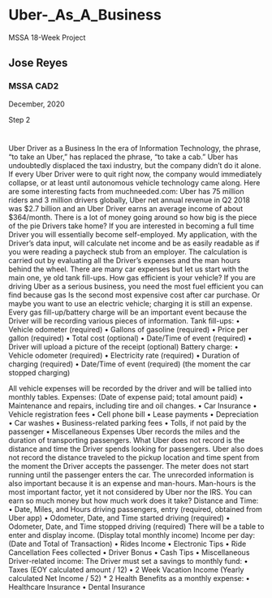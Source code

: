 # Uber-_As_A_Business
MSSA 18-Week Project

## Jose Reyes
### MSSA CAD2
December, 2020


Step 2

#

Uber Driver as a Business
	In the era of Information Technology, the phrase, “to take an Uber,” has replaced the phrase, “to take a cab.” Uber has undoubtedly displaced the taxi industry, but the company didn’t do it alone. If every Uber Driver were to quit right now, the company would immediately collapse, or at least until autonomous vehicle technology came along. Here are some interesting facts from muchneeded.com: Uber has 75 million riders and 3 million drivers globally, Uber net annual revenue in Q2 2018 was $2.7 billion and an Uber Driver earns an average income of about $364/month.
	There is a lot of money going around so how big is the piece of the pie Drivers take home? If you are interested in becoming a full time Driver you will essentially become self-employed. My application, with the Driver’s data input, will calculate net income and be as easily readable as if you were reading a paycheck stub from an employer. The calculation is carried out by evaluating all the Driver’s expenses and the man hours behind the wheel.
	There are many car expenses but let us start with the main one, ye old tank fill-ups. How gas efficient is your vehicle? If you are driving Uber as a serious business, you need the most fuel efficient you can find because gas Is the second most expensive cost after car purchase. Or maybe you want to use an electric vehicle; charging it is still an expense. Every gas fill-up/battery charge will be an important event because the Driver will be recording various pieces of information.
Tank fill-ups:
•	Vehicle odometer (required)
•	Gallons of gasoline (required)
•	Price per gallon (required)
•	Total cost (optional)
•	Date/Time of event (required)
•	Driver will upload a picture of the receipt (optional)
Battery charge:
•	Vehicle odometer (required)
•	Electricity rate (required)
•	Duration of charging (required)
•	Date/Time of event (required) (the moment the car stopped charging)


All vehicle expenses will be recorded by the driver and will be tallied into monthly tables.
Expenses: (Date of expense paid; total amount paid)
•	Maintenance and repairs, including tire and oil changes.
•	Car Insurance
•	Vehicle registration fees
•	Cell phone bill
•	Lease payments
•	Depreciation
•	Car washes
•	Business-related parking fees
•	Tolls, if not paid by the passenger
•	Miscellaneous Expenses
Uber records the miles and the duration of transporting passengers. What Uber does not record is the distance and time the Driver spends looking for passengers. Uber also does not record the distance traveled to the pickup location and time spent from the moment the Driver accepts the passenger. The meter does not start running until the passenger enters the car. The unrecorded information is also important because it is an expense and man-hours. Man-hours is the most important factor, yet it not considered by Uber nor the IRS. You can earn so much money but how much work does it take?
Distance and Time:
•	Date, Miles, and Hours driving passengers, entry (required, obtained from Uber app)
•	Odometer, Date, and Time started driving (required)
•	Odometer, Date, and Time stopped driving (required)
There will be a table to enter and display income. (Display total monthly income)
Income per day: (Date and Total of Transaction)
•	Rides Income
•	Electronic Tips
•	Ride Cancellation Fees collected
•	Driver Bonus
•	Cash Tips
•	Miscellaneous Driver-related income:
The Driver must set a savings to monthly fund:
•	Taxes (EOY calculated amount / 12)
•	2 Week Vacation Income (Yearly calculated Net Income / 52) * 2
Health Benefits as a monthly expense:
•	Healthcare Insurance
•	Dental Insurance
